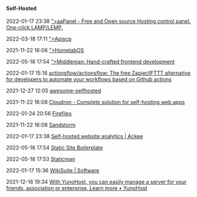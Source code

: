 ####  Self-Hosted

2022-01-17 23:38 [&quot;&gt;aaPanel - Free and Open source Hosting control panel. One-click LAMP/LEMP.](https://www.aapanel.com/new/index.html)

2022-03-18 17:11 [&quot;&gt;Apiscp](https://apiscp.com/)

2021-11-22 16:08 [&quot;&gt;HomelabOS](https://homelabos.com/)

2022-05-18 17:54 [&quot;&gt;Middleman: Hand-crafted frontend development](https://middlemanapp.com/)

2022-01-17 15:16 [actionsflow/actionsflow: The free Zapier/IFTTT alternative for developers to automate your workflows based on Github actions](https://github.com/actionsflow/actionsflow)

2021-12-27 12:05 [awesome-selfhosted](https://github.com/awesome-selfhosted/awesome-selfhosted)

2021-11-22 16:08 [Cloudron - Complete solution for self-hosting web apps](https://www.cloudron.io/)

2022-01-24 20:56 [Firefiles](https://firefiles.vercel.app/?ref=producthunt)

2021-11-22 16:08 [Sandstorm](https://sandstorm.io/)

2022-01-17 23:38 [Self-hosted website analytics | Ackee](https://ackee.electerious.com/)

2022-05-18 17:54 [Static Site Boilerplate](https://staticsiteboilerplate.com/)

2022-05-18 17:53 [Staticman](https://staticman.net/)

2022-01-17 15:36 [WikiSuite | Software](https://wikisuite.org/Software)

2021-12-16 19:34 [With YunoHost, you can easily manage a server for your friends, association or enterprise. Learn more • YunoHost](https://yunohost.org/#/?ref=producthunt)



